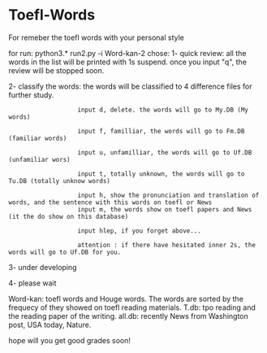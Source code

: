 # Toefl-Words
For remeber the toefl words with your personal style

for run:
python3.* run2.py -i Word-kan-2
chose:
1- quick review: all the words in the list will be printed with 1s suspend. once you input "q", the review will be stopped soon.

2- classify the words: the words will be classified to 4 difference files for further study.

                       input d, delete. the words will go to My.DB (My words)
                       
                       input f, familliar, the words will go to Fm.DB (familiar words)
                       
                       input u, unfamilliar, the words will go to Uf.DB (unfamiliar wors)
                       
                       input t, totally unknown, the words will go to Tu.DB (totally unknow words)
                       
                       input h, show the pronunciation and translation of words, and the sentence with this words on toefl or News
                       input m, the words show on toefl papers and News (it the do show on this database)
                       
                       input hlep, if you forget above...
                       
                       attention : if there have hesitated inner 2s, the words will go to Uf.DB for you.

3- under developing

4- please wait


Word-kan: toefl words and Houge words. The words are sorted by the frequecy of they showed on toefl reading materials.
T.db: tpo reading and the reading paper of the writing.
all.db: recently News from Washington post, USA today, Nature.

hope will you get good grades soon!
